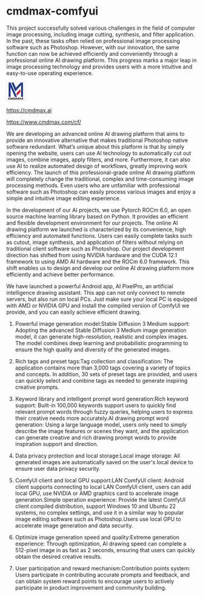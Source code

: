 # cmdmax-comfyui
This project successfully solved various challenges in the field of computer image processing, including image cutting, synthesis, and filter application. In the past, these tasks often relied on professional image processing software such as Photoshop. However, with our innovation, the same function can now be achieved efficiently and conveniently through a professional online AI drawing platform. This progress marks a major leap in image processing technology and provides users with a more intuitive and easy-to-use operating experience.

[![NetFlix on UWP](https://github.com/jianglishun/cmdmax-comfyui/blob/main/web/img/logo3-50.jpg)](https://youtu.be/tFHku_1iA6c "Online professional-grade AI painting-cmdmax comfyui github")


https://cmdmax.ai

https://www.cmdmax.com/cf/

We are developing an advanced online AI drawing platform that aims to provide an innovative alternative that makes traditional Photoshop native software redundant. What’s unique about this platform is that by simply opening the website, users can use AI technology to automatically cut out images, combine images, apply filters, and more. Furthermore, it can also use AI to realize automated design of workflows, greatly improving work efficiency. The launch of this professional-grade online AI drawing platform will completely change the traditional, complex and time-consuming image processing methods. Even users who are unfamiliar with professional software such as Photoshop can easily process various images and enjoy a simple and intuitive image editing experience.


In the development of our AI projects, we use Pytorch ROCm 6.0, an open source machine learning library based on Python. It provides an efficient and flexible development environment for our projects. The online AI drawing platform we launched is characterized by its convenience, high efficiency and automated functions. Users can easily complete tasks such as cutout, image synthesis, and application of filters without relying on traditional client software such as Photoshop. Our project development direction has shifted from using NVIDIA hardware and the CUDA 12.1 framework to using AMD AI hardware and the ROCm 6.0 framework. This shift enables us to design and develop our online AI drawing platform more efficiently and achieve better performance.


We have launched a powerful Android app, AI PixelPro, an artificial intelligence drawing assistant. This app can not only connect to remote servers, but also run on local PCs. Just make sure your local PC is equipped with AMD or NVIDIA GPU and install the compiled version of ComfyUI we provide, and you can easily achieve efficient drawing.


1. Powerful image generation model:Stable Diffusion 3 Medium support: Adopting the advanced Stable Diffusion 3 Medium image generation model, it can generate high-resolution, realistic and complex images. The model combines deep learning and probabilistic programming to ensure the high quality and diversity of the generated images.


2. Rich tags and preset tags:Tag collection and classification: The application contains more than 3,000 tags covering a variety of topics and concepts. In addition, 30 sets of preset tags are provided, and users can quickly select and combine tags as needed to generate inspiring creative prompts.


3. Keyword library and intelligent prompt word generation:Rich keyword support: Built-in 100,000 keywords support users to quickly find relevant prompt words through fuzzy queries, helping users to express their creative needs more accurately.AI drawing prompt word generation: Using a large language model, users only need to simply describe the image features or scenes they want, and the application can generate creative and rich drawing prompt words to provide inspiration support and direction.


4. Data privacy protection and local storage:Local image storage: All generated images are automatically saved on the user's local device to ensure user data privacy security.


5. ComfyUI client and local GPU support:LAN ComfyUI client: Android client supports connecting to local LAN ComfyUI client, users can add local GPU, use NVIDIA or AMD graphics card to accelerate image generation.Simple operation experience: Provide the latest ComfyUI client compiled distribution, support Windows 10 and Ubuntu 22 systems, no complex settings, and use it in a similar way to popular image editing software such as Photoshop.Users use local GPU to accelerate image generation and data security.


6. Optimize image generation speed and quality:Extreme generation experience: Through optimization, AI drawing speed can complete a 512-pixel image in as fast as 2 seconds, ensuring that users can quickly obtain the desired creative results.


7. User participation and reward mechanism:Contribution points system: Users participate in contributing accurate prompts and feedback, and can obtain system reward points to encourage users to actively participate in product improvement and community building.

